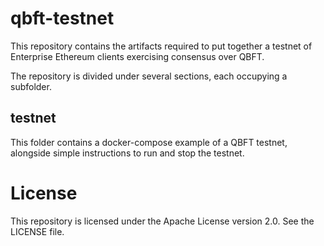 # qbft-testnet

This repository contains the artifacts required to put together a testnet of Enterprise Ethereum clients exercising consensus over QBFT.

The repository is divided under several sections, each occupying a subfolder.

## testnet

This folder contains a docker-compose example of a QBFT testnet, alongside simple instructions to run and stop the testnet.

# License

This repository is licensed under the Apache License version 2.0. See the LICENSE file.